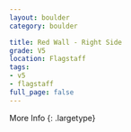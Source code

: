 ```yaml
---
layout: boulder
category: boulder

title: Red Wall - Right Side
grade: V5
location: Flagstaff
tags:
- v5
- flagstaff
full_page: false
---
```




More Info
{: .largetype}


